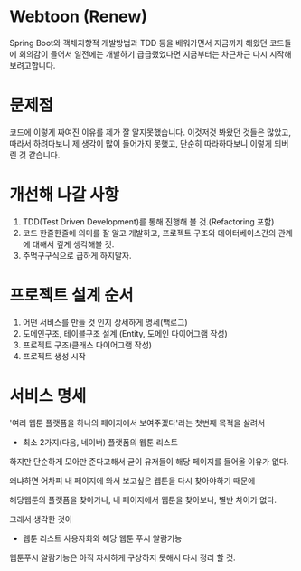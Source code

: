 # Webtoon (Renew)
Spring Boot와 객체지향적 개발방법과 TDD 등을 배워가면서 지금까지 해왔던 코드들에 회의감이 들어서
일전에는 개발하기 급급했었다면 지금부터는 차근차근 다시 시작해보려고합니다.

# 문제점
코드에 이렇게 짜여진 이유를 제가 잘 알지못했습니다. 이것저것 봐왔던 것들은 많았고, 따라서 하려다보니 제 생각이 
많이 들어가지 못했고, 단순히 따라하다보니 이렇게 되버린 것 같습니다. 

# 개선해 나갈 사항
1. TDD(Test Driven Development)를 통해 진행해 볼 것.(Refactoring 포함)
1. 코드 한줄한줄에 의미를 잘 알고 개발하고, 프로젝트 구조와 데이터베이스간의 관계에 대해서 깊게 생각해볼 것.
1. 주먹구구식으로 급하게 하지말자.

# 프로젝트 설계 순서
1. 어떤 서비스를 만들 것 인지 상세하게 명세(백로그)
1. 도메인구조, 테이블구조 설계 (Entity, 도메인 다이어그램 작성)
1. 프로젝트 구조(클래스 다이어그램 작성)
1. 프로젝트 생성 시작

# 서비스 명세
'여러 웹툰 플랫폼을 하나의 페이지에서 보여주겠다'라는 첫번째 목적을 살려서
- 최소 2가지(다음, 네이버) 플랫폼의 웹툰 리스트 

하지만 단순하게 모아만 준다고해서 굳이 유저들이 해당 페이지를 들어올 이유가 없다. 

왜냐하면 어차피 내 페이지에 와서 보고싶은 웹툰을 다시 찾아야하기 때문에 

해당웹툰의 플랫폼을 찾아가나, 내 페이지에서 웹툰을 찾아보나, 별반 차이가 없다.

그래서 생각한 것이
- 웹툰 리스트 사용자화와 해당 웹툰 푸시 알람기능

웹툰푸시 알람기능은 아직 자세하게 구상하지 못해서 다시 정리 할 것.